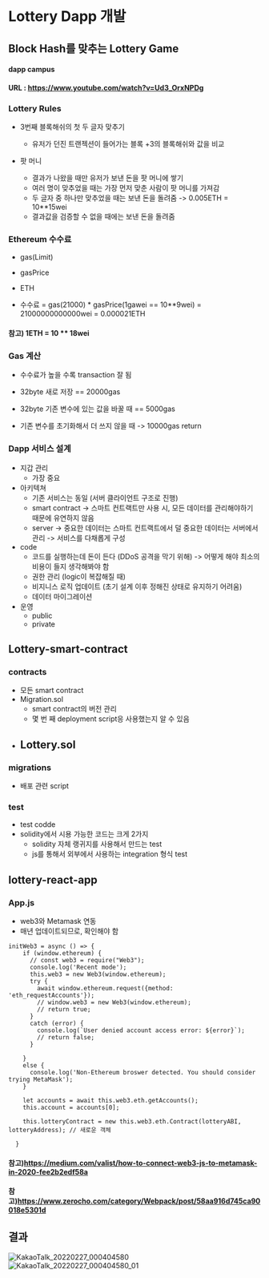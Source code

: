 # Lottery Dapp 개발
## Block Hash를 맞추는 Lottery Game

#### dapp campus
#### URL : https://www.youtube.com/watch?v=Ud3_OrxNPDg


### Lottery Rules

- 3번째 블록해쉬의 첫 두 글자 맞추기 
  - 유저가 던진 트랜젝션이 들어가는 블록 +3의 블록해쉬와 값을 비교

- 팟 머니
  - 결과가 나왔을 때만 유저가 보낸 돈을 팟 머니에 쌓기
  - 여러 명이 맞추었을 때는 가장 먼저 맞춘 사람이 팟 머니를 가져감
  - 두 글자 중 하나만 맞추었을 때는 보낸 돈을 돌려줌 -> 0.005ETH = 10**15wei
  - 결과값을 검증할 수 없을 때에는 보낸 돈을 돌려줌

### Ethereum 수수료

- gas(Limit)
- gasPrice
- ETH

- 수수료 = gas(21000) * gasPrice(1gawei == 10**9wei) = 21000000000000wei = 0.000021ETH
#### 참고) 1ETH = 10 ** 18wei

### Gas 계산
- 수수료가 높을 수록 transaction 잘 됨

- 32byte 새로 저장 == 20000gas
- 32byte 기존 변수에 있는 값을 바꿀 때 == 5000gas
- 기존 변수를 초기화해서 더 쓰지 않을 때 -> 10000gas return

### Dapp 서비스 설계
- 지갑 관리
  - 가장 중요
- 아키텍쳐
  - 기존 서비스는 동일 (서버 클라이언트 구조로 진행)
  - smart contract -> 스마트 컨트랙트만 사용 시, 모든 데이터를 관리해야하기 때문에 유연하지 않음
  - server -> 중요한 데이터는 스마트 컨트랙트에서 덜 중요한 데이터는 서버에서 관리 -> 서비스를 다채롭게 구성
- code
  - 코드를 실행하는데 돈이 든다 (DDoS 공격을 막기 위해) -> 어떻게 해야 최소의 비용이 들지 생각해봐야 함
  - 권한 관리 (logic이 복잡해질 때)
  - 비지니스 로직 업데이트 (초기 설계 이후 정해진 상태로 유지하기 어려움)
  - 데이터 마이그레이션
- 운영
  - public 
  - private
  
## Lottery-smart-contract

### contracts
- 모든 smart contract
- Migration.sol
  - smart contract의 버전 관리
  - 몇 번 째 deployment script응 사용했는지 알 수 있음 
- Lottery.sol
  - 

### migrations
- 배포 관련 script
### test
- test codde
- solidity에서 시용 가능한 코드는 크게 2가지
  - solidity 자체 랭귀지를 사용해서 만드는 test
  - js를 통해서 외부에서 사용하는 integration 형식 test

## lottery-react-app
### App.js

- web3와 Metamask 연동
- 매년 업데이트되므로, 확인해야 함
```
initWeb3 = async () => {
    if (window.ethereum) {
      // const web3 = require("Web3");
      console.log('Recent mode');
      this.web3 = new Web3(window.ethereum);
      try {
        await window.ethereum.request({method: 'eth_requestAccounts'});
        // window.web3 = new Web3(window.ethereum);
        // return true;
      }
      catch (error) {
        console.log(`User denied account access error: ${error}`);
        // return false;
      }
      
    }
    else {
      console.log('Non-Ethereum broswer detected. You should consider trying MetaMask');
    }

    let accounts = await this.web3.eth.getAccounts();
    this.account = accounts[0];

    this.lotteryContract = new this.web3.eth.Contract(lotteryABI, lotteryAddress); // 새로운 객체
    
  }
```
#### 참고)https://medium.com/valist/how-to-connect-web3-js-to-metamask-in-2020-fee2b2edf58a
#### 참고)https://www.zerocho.com/category/Webpack/post/58aa916d745ca90018e5301d

## 결과
![KakaoTalk_20220227_000404580](https://user-images.githubusercontent.com/62472117/155848176-62e46154-2ec7-43d4-8ba9-6f381cb6cab5.jpg)
![KakaoTalk_20220227_000404580_01](https://user-images.githubusercontent.com/62472117/155848191-cf0833e8-7458-4aa6-8a20-61c985307c9e.jpg)


